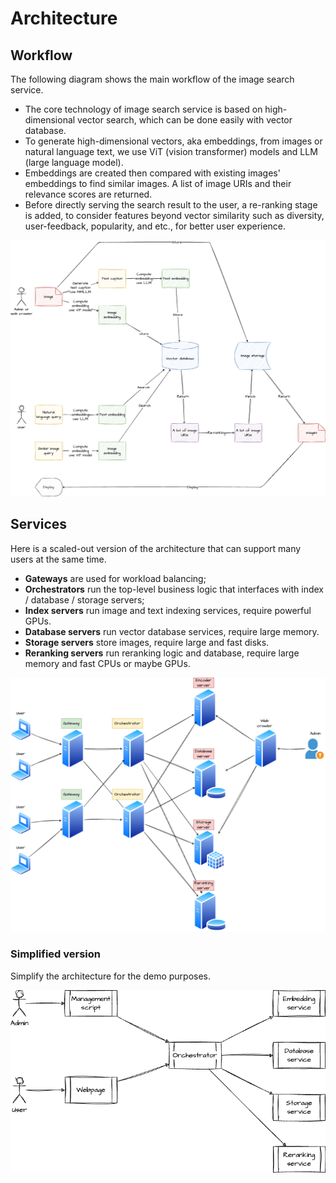 # Architecture

## Workflow

The following diagram shows the main workflow of the image search service.

- The core technology of image search service is based on high-dimensional vector search, which can be done easily with vector database.
- To generate high-dimensional vectors, aka embeddings, from images or natural language text, we use ViT (vision transformer) models and LLM (large language model).
- Embeddings are created then compared with existing images' embeddings to find similar images. A list of image URIs and their relevance scores are returned.
- Before directly serving the search result to the user, a re-ranking stage is added, to consider features beyond vector similarity such as diversity, user-feedback, popularity, and etc., for better user experience.

![dataflow-diagram.drawio](dataflow-diagram.drawio.png)

## Services

Here is a scaled-out version of the architecture that can support many users at the same time.

- **Gateways** are used for workload balancing;
- **Orchestrators** run the top-level business logic that interfaces with index / database / storage servers;
- **Index servers** run image and text indexing services, require powerful GPUs.
- **Database servers** run vector database services, require large memory.
- **Storage servers** store images, require large and fast disks.
- **Reranking servers** run reranking logic and database, require large memory and fast CPUs or maybe GPUs.

![service-scale-out.drawio](service-scale-out.drawio.png)

### Simplified version

Simplify the architecture for the demo purposes.

![service-simplified.drawio](service-simplified.drawio.png)
